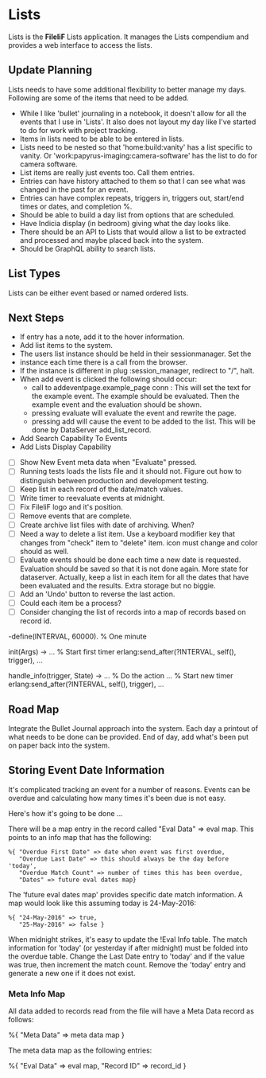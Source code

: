 # Lists

Lists is the **FileliF** Lists application. It manages the Lists compendium and provides a web interface to access the lists.

## Update Planning

Lists needs to have some additional flexibility to better manage my days.
Following are some of the items that need to be added.

- While I like 'bullet' journaling in a notebook, it doesn't allow for all the events that I use in 'Lists'. It also does not layout my day like I've started to do for work with project tracking.
- Items in lists need to be able to be entered in lists.
- Lists need to be nested so that 'home:build:vanity' has a list specific to vanity. Or 'work:papyrus-imaging:camera-software' has the list to do for camera software.
- List items are really just events too. Call them entries.
- Entries can have history attached to them so that I can see what was changed in the past for an event.
- Entries can have complex repeats, triggers in, triggers out, start/end times or dates, and completion %.
- Should be able to build a day list from options that are scheduled.
- Have Indicia display (in bedroom) giving what the day looks like.
- There should be an API to Lists that would allow a list to be extracted and processed and maybe placed back into the system.
- Should be GraphQL ability to search lists.



## List Types

Lists can be either event based or named ordered lists.

## Next Steps

- If entry has a note, add it to the hover information.
- Add list items to the system.
- The users list instance should be held in their sessionmanager. Set the
- instance each time there is a call from the browser.
- If the instance is different in plug :session_manager, redirect to "/", halt.
- When add event is clicked the following should occur:
  - call to addeventpage.example_page conn : This will set the text for the example event. The example should be evaluated. Then the example event and the evaluation should be shown.
  - pressing evaluate will evaluate the event and rewrite the page.
  - pressing add will cause the event to be added to the list. This will be done by DataServer add_list_record.
- Add Search Capability To Events
- Add Lists Display Capability
- [ ] Show New Event meta data when "Evaluate" pressed.
- [ ] Running tests loads the lists file and it should not. Figure out how to distinguish between production and development testing.
- [ ] Keep list in each record of the date/match values.
- [ ] Write timer to reevaluate events at midnight.
- [ ] Fix FileliF logo and it's position.
- [ ] Remove events that are complete.
- [ ] Create archive list files with date of archiving. When?
- [ ] Need a way to delete a list item. Use a keyboard modifier key that changes from "check" item to "delete" item. icon must change and color should as well.
- [ ] Evaluate events should be done each time a new date is requested. Evaluation should be saved so that it is not done again. More state for dataserver. Actually, keep a list in each item for all the dates that have been evaluated and the results. Extra storage but no biggie.
- [ ] Add an 'Undo' button to reverse the last action.
- [ ] Could each item be a process?
- [ ] Consider changing the list of records into a map of records based on record id.

-define(INTERVAL, 60000). % One minute

init(Args) ->
   ... % Start first timer
   erlang:send_after(?INTERVAL, self(), trigger),
   ...

handle_info(trigger, State) ->
   ... % Do the action
   ... % Start new timer
   erlang:send_after(?INTERVAL, self(), trigger),
   ...

## Road Map
Integrate the Bullet Journal approach into the system. Each day a printout of what needs to be done can be provided. End of day, add what's been put on paper back into the system.

## Storing Event Date Information
It's complicated tracking an event for a number of reasons. Events can be overdue and calculating how many times it's been due is not easy.

Here's how it's going to be done ...

There will be a map entry in the record called "Eval Data" => eval map.
This points to an info map that has the following:

    %{ "Overdue First Date" => date when event was first overdue,
       "Overdue Last Date" => this should always be the day before 'today',
       "Overdue Match Count" => number of times this has been overdue,
       "Dates" => future eval dates map}

The 'future eval dates map' provides specific date match information. A map would look like this assuming today is 24-May-2016:

    %{ "24-May-2016" => true,
       "25-May-2016" => false }

When midnight strikes, it's easy to update the !Eval Info table. The match information for 'today' (or yesterday if after midnight) must be folded into the overdue table. Change the Last Date entry to 'today' and if the value was true, then increment the match count. Remove the 'today' entry and generate a new one if it does not exist.

### Meta Info Map
All data added to records read from the file will have a Meta Data record as follows:

  %{ "Meta Data" => meta data map }

  The meta data map as the following entries:

  %{ "Eval Data" => eval map,
     "Record ID" => record_id }
